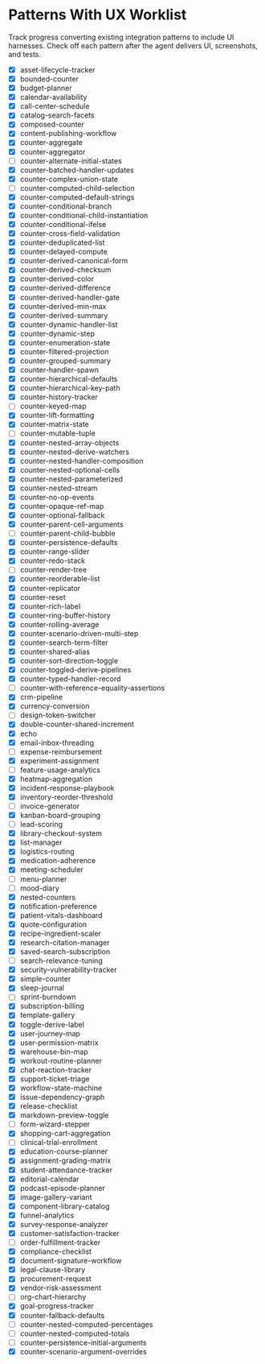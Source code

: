 # Patterns With UX Worklist

Track progress converting existing integration patterns to include UI harnesses.
Check off each pattern after the agent delivers UI, screenshots, and tests.

- [x] asset-lifecycle-tracker
- [x] bounded-counter
- [x] budget-planner
- [x] calendar-availability
- [x] call-center-schedule
- [x] catalog-search-facets
- [x] composed-counter
- [x] content-publishing-workflow
- [x] counter-aggregate
- [x] counter-aggregator
- [ ] counter-alternate-initial-states
- [x] counter-batched-handler-updates
- [x] counter-complex-union-state
- [ ] counter-computed-child-selection
- [x] counter-computed-default-strings
- [x] counter-conditional-branch
- [x] counter-conditional-child-instantiation
- [x] counter-conditional-ifelse
- [x] counter-cross-field-validation
- [x] counter-deduplicated-list
- [x] counter-delayed-compute
- [x] counter-derived-canonical-form
- [x] counter-derived-checksum
- [x] counter-derived-color
- [x] counter-derived-difference
- [x] counter-derived-handler-gate
- [x] counter-derived-min-max
- [x] counter-derived-summary
- [x] counter-dynamic-handler-list
- [x] counter-dynamic-step
- [x] counter-enumeration-state
- [x] counter-filtered-projection
- [x] counter-grouped-summary
- [x] counter-handler-spawn
- [x] counter-hierarchical-defaults
- [x] counter-hierarchical-key-path
- [x] counter-history-tracker
- [ ] counter-keyed-map
- [x] counter-lift-formatting
- [x] counter-matrix-state
- [ ] counter-mutable-tuple
- [x] counter-nested-array-objects
- [x] counter-nested-derive-watchers
- [x] counter-nested-handler-composition
- [x] counter-nested-optional-cells
- [x] counter-nested-parameterized
- [x] counter-nested-stream
- [x] counter-no-op-events
- [x] counter-opaque-ref-map
- [x] counter-optional-fallback
- [x] counter-parent-cell-arguments
- [ ] counter-parent-child-bubble
- [x] counter-persistence-defaults
- [x] counter-range-slider
- [x] counter-redo-stack
- [ ] counter-render-tree
- [x] counter-reorderable-list
- [x] counter-replicator
- [x] counter-reset
- [x] counter-rich-label
- [x] counter-ring-buffer-history
- [x] counter-rolling-average
- [x] counter-scenario-driven-multi-step
- [x] counter-search-term-filter
- [x] counter-shared-alias
- [x] counter-sort-direction-toggle
- [x] counter-toggled-derive-pipelines
- [x] counter-typed-handler-record
- [ ] counter-with-reference-equality-assertions
- [x] crm-pipeline
- [x] currency-conversion
- [ ] design-token-switcher
- [x] double-counter-shared-increment
- [x] echo
- [x] email-inbox-threading
- [ ] expense-reimbursement
- [x] experiment-assignment
- [ ] feature-usage-analytics
- [x] heatmap-aggregation
- [x] incident-response-playbook
- [x] inventory-reorder-threshold
- [ ] invoice-generator
- [x] kanban-board-grouping
- [ ] lead-scoring
- [x] library-checkout-system
- [x] list-manager
- [x] logistics-routing
- [x] medication-adherence
- [x] meeting-scheduler
- [ ] menu-planner
- [ ] mood-diary
- [x] nested-counters
- [x] notification-preference
- [x] patient-vitals-dashboard
- [x] quote-configuration
- [x] recipe-ingredient-scaler
- [x] research-citation-manager
- [x] saved-search-subscription
- [ ] search-relevance-tuning
- [x] security-vulnerability-tracker
- [x] simple-counter
- [x] sleep-journal
- [ ] sprint-burndown
- [x] subscription-billing
- [x] template-gallery
- [x] toggle-derive-label
- [x] user-journey-map
- [x] user-permission-matrix
- [x] warehouse-bin-map
- [x] workout-routine-planner
- [x] chat-reaction-tracker
- [x] support-ticket-triage
- [x] workflow-state-machine
- [x] issue-dependency-graph
- [x] release-checklist
- [x] markdown-preview-toggle
- [ ] form-wizard-stepper
- [x] shopping-cart-aggregation
- [ ] clinical-trial-enrollment
- [x] education-course-planner
- [x] assignment-grading-matrix
- [x] student-attendance-tracker
- [x] editorial-calendar
- [x] podcast-episode-planner
- [x] image-gallery-variant
- [x] component-library-catalog
- [x] funnel-analytics
- [x] survey-response-analyzer
- [x] customer-satisfaction-tracker
- [ ] order-fulfillment-tracker
- [x] compliance-checklist
- [x] document-signature-workflow
- [x] legal-clause-library
- [x] procurement-request
- [x] vendor-risk-assessment
- [ ] org-chart-hierarchy
- [x] goal-progress-tracker
- [x] counter-fallback-defaults
- [ ] counter-nested-computed-percentages
- [ ] counter-nested-computed-totals
- [ ] counter-persistence-initial-arguments
- [x] counter-scenario-argument-overrides
